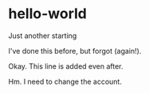 # hello-world
Just another starting

I've done this before, but forgot (again!).

Okay. This line is added even after.

Hm. I need to change the account.
